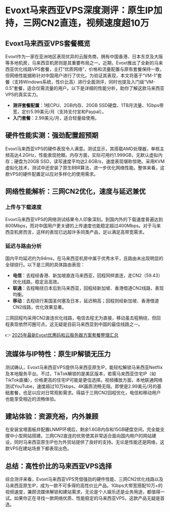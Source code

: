 # Evoxt马来西亚VPS深度测评：原生IP加持，三网CN2直连，视频速度超10万

## Evoxt马来西亚VPS套餐概览

Evoxt作为一家在亚洲地区表现优异的云服务商，拥有中国香港、日本东京及大阪等多地机房，马来西亚机房则是其重要布局之一。近期，Evoxt推出了全新的马来西亚优化线路VPS套餐，主打“优质网络”，价格和流量配置与原有套餐保持一致，但网络性能据称针对中国用户进行了优化。为验证其表现，本文将基于“VM-1”套餐（支持Windows系统，性价比高）进行全面测评，同时也提及入门级“VM-0.5”套餐，适合仅需流量的用户。以下是详细的性能分析，助你了解这款马来西亚VPS的真实实力。

- **测评套餐配置**：1核CPU、2GB内存、20GB SSD硬盘、1TB月流量、1Gbps带宽，定价5.99美元/月（支持支付宝和Paypal）。
- **入门套餐**：2.99美元/月，适合轻量级使用。

## 硬件性能实测：强劲配置超预期

Evoxt马来西亚VPS的硬件表现令人满意。测试显示，其搭载AMD处理器，单核主频高达4.2GHz，性能表现抢眼。内存方面，实际可用约1.999GB，无默认虚拟内存；硬盘为20GB SSD，读写速度平均达2.6GB/s，速度表现堪称惊艳。采用KVM虚拟化技术，测试中还安装了原生BBR算法，进一步优化网络性能。整体来看，这款VPS的硬件配置足以应对多样化的使用需求。

## 网络性能解析：三网CN2优化，速度与延迟兼优

### 上传与下载速度

Evoxt马来西亚VPS的网络测试结果令人印象深刻。到国内外的下载速度普遍达到800Mbps，而对中国用户更关键的上传速度也能稳定超过400Mbps。对于马来西亚机房而言，这样的表现已远超许多同类产品，足以满足高带宽需求。

### 延迟与路由分析

国内平均延迟约为94ms，在马来西亚机房中属于优秀水平，且路由未出现明显的全球绕行。以下是三网的具体路由表现：

- **电信**：去程经香港、新加坡直连马来西亚，回程同样直连，走CN2（59.43）优化线路，稳定且高效。
- **联通**：去程略绕日本后到马来西亚，回程经新加坡、香港借道CN2线路，表现均衡。
- **移动**：去程绕行美国圣何塞及日本，延迟稍高；回程则经新加坡、香港借道CN2线路，优化效果显著。

三网回程均采用CN2直连优化线路，电信去程尤为直接，移动虽去程稍绕，但回程表现依然可圈可点。这无疑是目前马来西亚到中国的最佳线路之一。

👉 [2025年最新Evoxt优惠码和云服务器方案套餐整理汇总](https://bit.ly/evoxt)

## 流媒体与IP特性：原生IP解锁无压力

测试确认，Evoxt马来西亚VPS提供马来西亚原生IP，能轻松解锁马来西亚Netflix及本地服务平台。不过，TikTok解锁的是美区版本，若需马来西亚住宅IP（如TikTok直播），价格更高的住宅IP可能是更佳选择。视频播放方面，本地联通网络测试YouTube，速度超过10万kbps，4K画质流畅无阻。即使是2.99美元/月的基础套餐，也足以应对日常观影需求。得益于三网CN2回程优化，电信和移动用户也能享受相近的流畅体验。

## 建站体验：资源充裕，内外兼顾

在安装宝塔面板并配置LNMP环境后，剩余1.6GB内存和15GB硬盘空间，完全能支撑中小型网站搭建。三网CN2直连的优势使其非常适合面向国内用户的网站建设，同时马来西亚原生IP也为外贸站提供了良好的支持。无论是性能还是网络，这款VPS在建站场景下都表现出色。

## 总结：高性价比的马来西亚VPS选择

综合测评来看，Evoxt马来西亚VPS凭借强劲的硬件性能、三网CN2优化线路以及马来西亚原生IP，成为一款不可多得的高性价比产品。1Gbps大带宽搭配10万+的视频速度，兼顾流媒体解锁和建站需求，无论是个人娱乐还是业务用途，都值得一试。如果你正在寻找一款网络优质、性能稳定的马来西亚VPS，这款产品无疑是首选。